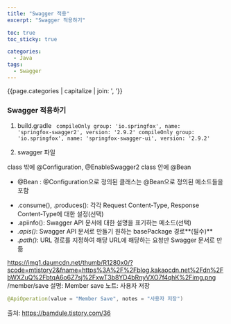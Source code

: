 ```yaml
---
title: "Swagger 적용"
excerpt: "Swagger 적용하기"

toc: true
toc_sticky: true

categories:
  - Java
tags:
  - Swagger
---
```


{{page.categories | capitalize | join: ', '}}

### Swagger 적용하기

1. build.gradle
   <code>
   compileOnly group: 'io.springfox', name: 'springfox-swagger2', version: '2.9.2'
   compileOnly group: 'io.springfox', name: 'springfox-swagger-ui', version: '2.9.2'
   </code>

2. swagger 파일

class 밖에 @Configuration, @EnableSwagger2
class 안에 @Bean

- @Bean
  : @Configuration으로 정의된 클래스는 @Bean으로 정의된 메소드들을 포함

<script src="https://gist.github.com/h3yon/b619045da35b8c1d066e942dc9477941.js"></script>

- .consume(), .produces(): 각각 Request Content-Type, Response Content-Type에 대한 설정(선택)
- .apiinfo(): Swagger API 문서에 대한 설명을 표기하는 메소드(선택)
- _.apis()_: Swagger API 문서로 만들기 원하는 basePackage 경로**(필수)**
- _.path()_: URL 경로를 지정하여 해당 URL에 해당하는 요청만 Swagger 문서로 만듦

<image>https://img1.daumcdn.net/thumb/R1280x0/?scode=mtistory2&fname=https%3A%2F%2Fblog.kakaocdn.net%2Fdn%2FbWXZuQ%2FbtqA6o6Z7sj%2FxwT3b8YD4bRnyVXO7f4qhK%2Fimg.png</image>
/member/save
설명: Member save
노트: 사용자 저장

```java
@ApiOperation(value = "Member Save", notes = "사용자 저장")
```

출처: https://bamdule.tistory.com/36
